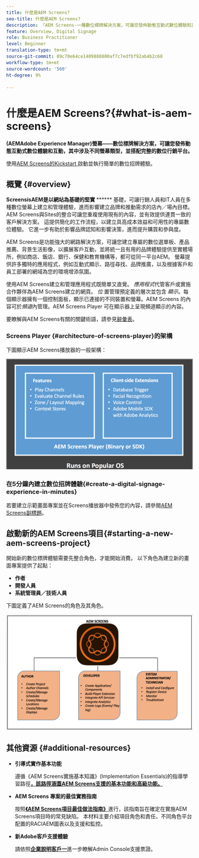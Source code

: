 ```yaml
---
title: 什麼是AEM Screens?
seo-title: 什麼是AEM Screens?
description: 「AEM Screens-一種數位標牌解決方案，可讓您發佈動態互動式數位體驗和互動，其中涉及不同螢幕類型，並搭配完整的數位行銷平台。」
feature: Overview, Digital Signage
role: Business Practitioner
level: Beginner
translation-type: tm+mt
source-git-commit: 89c70e64ce1409888800af7c7edfbf92ab4b2c68
workflow-type: tm+mt
source-wordcount: '560'
ht-degree: 9%

---
```



# 什麼是AEM Screens?{#what-is-aem-screens}

**(AEMAdobe Experience Manager)螢幕——數位標牌解決方案，可讓您發佈動態互動式數位體驗和互動，其中涉及不同螢幕類型，並搭配完整的數位行銷平台。** 

使用[AEM Screens的Kickstart ](kickstart-for-aem-screens.md)啟動並執行簡單的數位招牌體驗。

## 概覽 {#overview}

**ScreensisAEM是以網站為基礎的堅實**  ****** 基礎，可讓行銷人員和IT人員在多種數位螢幕上建立和管理體驗，進而影響建立品牌和推動需求的店內／場內目標。AEM Screens與Sites的整合可讓您重複使用現有的內容，並有效提供連貫一致的客戶解決方案。 這提供簡化的工作流程，以建立具高成本效益和可用性的專屬數位體驗。 它進一步有助於影響品牌認知和影響決策，進而提升購買和參與度。

AEM Screens是功能強大的網路解決方案，可讓您建立專屬的數位選單板、產品推薦、背景生活影像，以擴展客戶互動，並將統一且有用的品牌體驗提供至實體場所，例如商店、飯店、銀行、保健和教育機構等，都可從同一平台AEM。 螢幕提供許多獨特的應用程式，例如互動式顯示、路徑尋找、品牌推廣，以及根據客戶和員工部署的網域為您的環境增添氛圍。

使用AEM Screens建立和管理應用程式既簡單又直覺。 *應用程式*&#x200B;代管客戶或實施合作夥伴為AEM Screens建立的網頁。 *位* 置管理預定義的層次並包含 *顯示*。每個顯示器擁有一個控制面板，顯示已連接的不同裝置和螢幕。AEM Screens 的內容可於&#x200B;*頻道*&#x200B;內管理。AEM Screens Player 可在顯示器上呈現頻道顯示的內容。

要瞭解與AEM Screens有關的關鍵術語，請參見[辭彙表](screens-glossary.md)。

### Screens Player {#architecture-of-screens-player}的架構

下圖顯示AEM Screens播放器的一般架構：

![chlimage_1-21](assets/chlimage_1-29.png)

### 在5分鐘內建立數位招牌體驗{#create-a-digital-signage-experience-in-minutes}

若要建立示範畫面專案並在Screens播放器中發佈您的內容，請參閱[AEM Screens副標題](kickstart-for-aem-screens.md)。

## 啟動新的AEM Screens項目{#starting-a-new-aem-screens-project}

開始新的數位標牌體驗需要先整合角色，才能開始消費。 以下角色為建立新的畫面專案提供了起點：

* **作者**
* **開發人員**
* **系統管理員／技術人員**

下圖定義了AEM Screens的角色及其角色。

![chlimage_1-30](assets/chlimage_1-30.png)


## 其他資源 {#additional-resources}

* **引導式實作基本功能**

   遵循《AEM Screens實施基本知識》(Implementation Essentials)的指導學習路徑&#x200B;**[，該路徑涵蓋AEM Screens支援的基本功能和高級功能。](https://guided.adobe.com/?launch=AEM-7a#recommended/solutions/experience-manager)**

* **AEM Screens 專案的最佳實務指南**

   按照&#x200B;**[《AEM Screens項目最佳做法指南》](https://docs.adobe.com/content/help/zh-Hant/experience-manager-screens/using/about-guide.html)**&#x200B;進行，該指南旨在確定在實施AEM Screens項目時的常見缺陷。 本材料主要介紹項目角色和責任、不同角色平台配置的RACIAEM圖表以及支援和監控。

* **新Adobe客戶支援體驗**

   請依照&#x200B;**[企業說明客戶一](https://docs.adobe.com/content/help/en/customer-one/using/home.htmlhome.html#)**&#x200B;進一步瞭解Admin Console支援票證。
